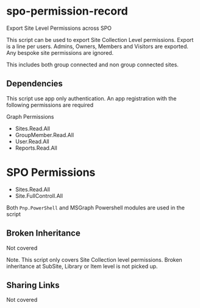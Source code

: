 # spo-permission-record
Export Site Level Permissions across SPO

This script can be used to export Site Collection Level permissions. Export is a line per users. Admins, Owners, Members and Visitors are exported. Any bespoke site permissions are ignored.

This includes both group connected and non group connected sites.

## Dependencies

This script use app only authentication. An app registration with the following permissions are required

Graph Permissions
* Sites.Read.All
* GroupMember.Read.All
* User.Read.All
* Reports.Read.All

# SPO Permissions
* Sites.Read.All
* Site.FullControll.All

Both `Pnp.PowerShell` and MSGraph Powershell modules are used in the script

## Broken Inheritance

Not covered

Note. This script only covers Site Collection level permissions. Broken inheritance at SubSite, Library or Item level is not picked up.

## Sharing Links

Not covered


